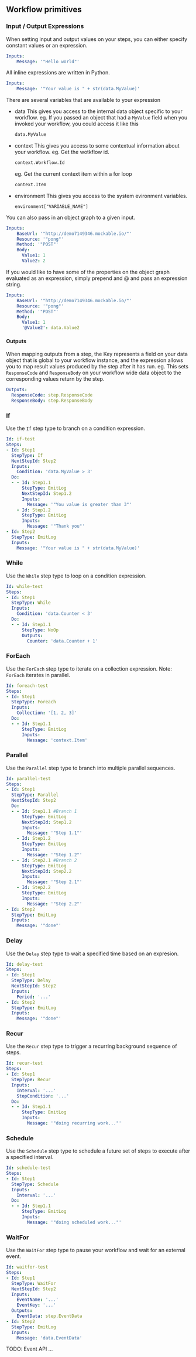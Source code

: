 ## Workflow primitives

### Input / Output Expressions

When setting input and output values on your steps, you can either specify constant values or an expression.

```yaml
Inputs:
    Message: '"Hello world"'
```
All inline expressions are written in Python.

```yaml
Inputs:
    Message: '"Your value is " + str(data.MyValue)'
```

There are several variables that are available to your expression
* data
  This gives you access to the internal data object specific to your workflow.
  eg. If you passed an object that had a `MyValue` field when you invoked your workflow, you could access it like this
  ```python
  data.MyValue
  ```
* context
  This gives you access to some contextual information about your workflow.
  eg. Get the wotkflow id.
  ```python
  context.Workflow.Id
  ```
  eg. Get the current context item within a for loop
  ```python
  context.Item
  ```
* environment
  This gives you access to the system evironment variables.
  ```
  environment["VARIABLE_NAME"]
  ```

You can also pass in an object graph to a given input.

```yaml
Inputs:
    BaseUrl: '"http://demo7149346.mockable.io/"'
    Resource: '"pong"'
    Method: '"POST"'
    Body:
      Value1: 1
      Value2: 2
```

If you would like to have some of the properties on the object graph evaluated as an expression, simply prepend and @ and pass an expression string.

```yaml
Inputs:
    BaseUrl: '"http://demo7149346.mockable.io/"'
    Resource: '"pong"'
    Method: '"POST"'
    Body:
      Value1: 1
      '@Value2': data.Value2
```

#### Outputs

When mapping outputs from a step, the Key represents a field on your data object that is global to your workflow instance, and the expression allows you to map result values produced by the step after it has run.
eg. This sets `ResponseCode` and `ResponseBody` on your workflow wide data object to the corresponding values return by the step.
```yaml
Outputs:
  ResponseCode: step.ResponseCode
  ResponseBody: step.ResponseBody
```

### If

Use the `If` step type to branch on a condition expression.

```yml
Id: if-test
Steps:
- Id: Step1
  StepType: If
  NextStepId: Step2
  Inputs:
    Condition: 'data.MyValue > 3'
  Do:
  - - Id: Step1.1
      StepType: EmitLog
      NextStepId: Step1.2
      Inputs:
        Message: '"You value is greater than 3"'
    - Id: Step1.2
      StepType: EmitLog
      Inputs:
        Message: '"Thank you"'
- Id: Step2
  StepType: EmitLog
  Inputs:
    Message: '"Your value is " + str(data.MyValue)'
```

### While

Use the `While` step type to loop on a condition expression.

```yml
Id: while-test
Steps:
- Id: Step1
  StepType: While
  Inputs:
    Condition: 'data.Counter < 3'
  Do:
  - - Id: Step1.1
      StepType: NoOp
      Outputs:
        Counter: 'data.Counter + 1'
```

### ForEach

Use the `ForEach` step type to iterate on a collection expression.
Note: `ForEach` iterates in parallel.

```yml
Id: foreach-test
Steps:
- Id: Step1
  StepType: Foreach
  Inputs:
    Collection: '[1, 2, 3]'
  Do:
  - - Id: Step1.1
      StepType: EmitLog
      Inputs:
        Message: 'context.Item'    
```

### Parallel

Use the `Parallel` step type to branch into multiple parallel sequences.

```yml
Id: parallel-test
Steps:
- Id: Step1
  StepType: Parallel
  NextStepId: Step2
  Do:
  - - Id: Step1.1 #Branch 1
      StepType: EmitLog
      NextStepId: Step1.2
      Inputs:
        Message: '"Step 1.1"'
    - Id: Step1.2
      StepType: EmitLog
      Inputs:
        Message: '"Step 1.2"'
  - - Id: Step2.1 #Branch 2
      StepType: EmitLog
      NextStepId: Step2.2
      Inputs:
        Message: '"Step 2.1"'
    - Id: Step2.2
      StepType: EmitLog
      Inputs:
        Message: '"Step 2.2"'
- Id: Step2
  StepType: EmitLog
  Inputs:
    Message: '"done"'
```


### Delay

Use the `Delay` step type to wait a specified time based on an expresion.

```yml
Id: delay-test
Steps:
- Id: Step1
  StepType: Delay
  NextStepId: Step2
  Inputs:
    Period: '...'
- Id: Step2
  StepType: EmitLog
  Inputs:
    Message: '"done"'
```

### Recur

Use the `Recur` step type to trigger a recurring background sequence of steps.

```yml
Id: recur-test
Steps:
- Id: Step1
  StepType: Recur
  Inputs:
    Interval: '...'
    StopCondition: '...'
  Do:
  - - Id: Step1.1
      StepType: EmitLog
      Inputs:
        Message: '"doing recurring work..."'
```


### Schedule

Use the `Schedule` step type to schedule a future set of steps to execute after a specified interval.

```yml
Id: schedule-test
Steps:
- Id: Step1
  StepType: Schedule
  Inputs:
    Interval: '...'
  Do:
  - - Id: Step1.1
      StepType: EmitLog
      Inputs:
        Message: '"doing scheduled work..."'
```


### WaitFor

Use the `WaitFor` step type to pause your workflow and wait for an external event.

```yml
Id: waitfor-test
Steps:
- Id: Step1
  StepType: WaitFor
  NextStepId: Step2
  Inputs:
    EventName: '...'
    EventKey: '...'
  Outputs:
    EventData: step.EventData
- Id: Step2
  StepType: EmitLog
  Inputs:
    Message: 'data.EventData'
```

TODO: Event API
...